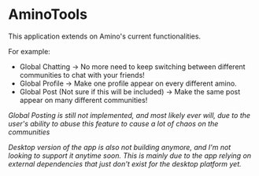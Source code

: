 # AminoTools

This application extends on Amino's current functionalities.

For example:

- Global Chatting -> No more need to keep switching between different communities to chat with your friends!
- Global Profile -> Make one profile appear on every different amino.
- Global Post (Not sure if this will be included) -> Make the same post appear on many different communities!

*Global Posting is still not implemented, and most likely ever will, due to the user's ability to abuse this feature to cause a lot of chaos on the communities*

*Desktop version of the app is also not building anymore, and I'm not looking to support it anytime soon. This is mainly due to the app relying on external dependencies that just don't exist for the desktop platform yet.*
